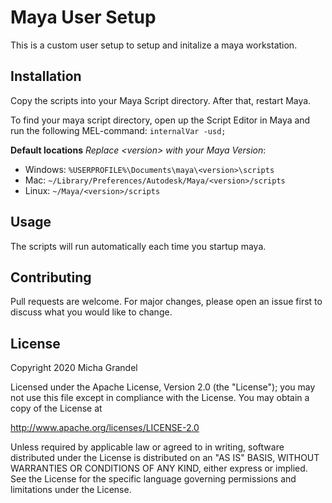 # Maya User Setup

This is a custom user setup to setup and initalize a maya workstation. 

## Installation

Copy the scripts into your Maya Script directory. After that, restart Maya.

To find your maya script directory, open up the Script Editor in Maya and run the following MEL-command:
```internalVar -usd;```

**Default locations** *Replace &lt;version&gt; with your Maya Version*:

- Windows: `%USERPROFILE%\Documents\maya\<version>\scripts`
- Mac: `~/Library/Preferences/Autodesk/Maya/<version>/scripts`
- Linux: `~/Maya/<version>/scripts`

## Usage

The scripts will run automatically each time you startup maya.

## Contributing

Pull requests are welcome. For major changes, please open an issue first to discuss what you would like to change.

## License

Copyright 2020 Micha Grandel

Licensed under the Apache License, Version 2.0 (the "License");
you may not use this file except in compliance with the License.
You may obtain a copy of the License at

  http://www.apache.org/licenses/LICENSE-2.0

Unless required by applicable law or agreed to in writing, software
distributed under the License is distributed on an "AS IS" BASIS,
WITHOUT WARRANTIES OR CONDITIONS OF ANY KIND, either express or implied.
See the License for the specific language governing permissions and
limitations under the License.
